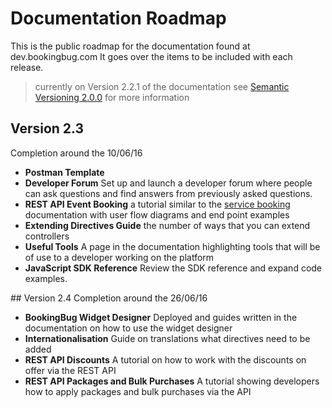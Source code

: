 # Documentation Roadmap
This is the public roadmap for the documentation found at dev.bookingbug.com It goes over the items to be included with each release.

> currently on Version 2.2.1 of the documentation see [Semantic Versioning 2.0.0](http://semver.org/) for more information

## Version 2.3
Completion around the 10/06/16

- **Postman Template**
- **Developer Forum** Set up and launch a developer forum where people can ask questions and find answers from previously asked questions.
- **REST API Event Booking** a tutorial similar to the [service booking](https://dev.bookingbug.com/docs/rest-api/service-booking)  documentation with user flow diagrams and end point examples
- **Extending Directives Guide** the number of ways that you can extend controllers
- **Useful Tools** A page in the documentation highlighting tools that will be of use to a developer working on the platform
- **JavaScript SDK Reference** Review the SDK reference and expand code examples.

## Version 2.4
Completion around the 26/06/16

- **BookingBug Widget Designer** Deployed and guides written in the documentation on how to use the widget designer
- **Internationalisation** Guide on translations what directives need to be added
- **REST API Discounts** A tutorial on how to work with the discounts on offer via the REST API
- **REST API Packages and Bulk Purchases** A tutorial showing developers how to apply packages and bulk purchases via the API

